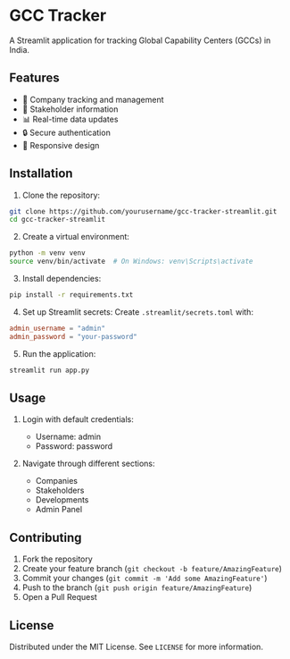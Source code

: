 # GCC Tracker

A Streamlit application for tracking Global Capability Centers (GCCs) in India.

## Features

- 🏢 Company tracking and management
- 👥 Stakeholder information
- 📊 Real-time data updates
- 🔒 Secure authentication
- 📱 Responsive design

## Installation

1. Clone the repository:
```bash
git clone https://github.com/yourusername/gcc-tracker-streamlit.git
cd gcc-tracker-streamlit
```

2. Create a virtual environment:
```bash
python -m venv venv
source venv/bin/activate  # On Windows: venv\Scripts\activate
```

3. Install dependencies:
```bash
pip install -r requirements.txt
```

4. Set up Streamlit secrets:
Create `.streamlit/secrets.toml` with:
```toml
admin_username = "admin"
admin_password = "your-password"
```

5. Run the application:
```bash
streamlit run app.py
```

## Usage

1. Login with default credentials:
   - Username: admin
   - Password: password

2. Navigate through different sections:
   - Companies
   - Stakeholders
   - Developments
   - Admin Panel

## Contributing

1. Fork the repository
2. Create your feature branch (`git checkout -b feature/AmazingFeature`)
3. Commit your changes (`git commit -m 'Add some AmazingFeature'`)
4. Push to the branch (`git push origin feature/AmazingFeature`)
5. Open a Pull Request

## License

Distributed under the MIT License. See `LICENSE` for more information.
